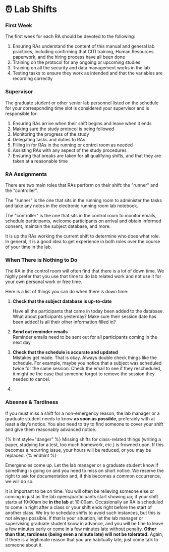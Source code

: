 # ⏰ Lab Shifts

### First Week

The first week for each RA should be devoted to the following:

1. Ensuring RAs understand the content of this manual and general lab practices, including confirming that CITI training, Human Resources paperwork, and the hiring process have all been done
2. Training on the protocol for any ongoing or upcoming studies
3. Training on all the security and data management works in the lab
4. Testing tasks to ensure they work as intended and that the variables are recording correctly

### Supervisor

The graduate student or other senior lab personnel listed on the schedule for your corresponding time slot is considered your supervisor and is responsible for:

1. Ensuring RAs arrive when their shift begins and leave when it ends
2. Making sure the study protocol is being followed
3. Monitoring the progress of the study
4. Delegating tasks and duties to RAs
5. Filling in for RAs in the running or control room as needed
6. Assisting RAs with any aspect of the study procedures
7. Ensuring that breaks are taken for all qualifying shifts, and that they are taken at a reasonable time

### RA Assignments

There are two main roles that RAs perform on their shift: the "runner" and the "controller".

The "runner" is the one that sits in the running room to administer the tasks and take any notes in the electronic running room lab notebook.

The "controller" is the one that sits in the control room to monitor emails, schedule participants, welcome participants on arrival and obtain informed consent, maintain the subject database, and more.

It is up the RAs working the current shift to determine who does what role. In general, it is a good idea to get experience in both roles over the course of your time in the lab.

### When There is Nothing to Do

The RA in the control room will often find that there is a lot of down time. We highly prefer that you use that time to do lab related work and not use it for your own personal work or free time.&#x20;

Here is a list of things you can do when there is down time:

1.  **Check that the subject database is up-to-date**

    Have all the participants that came in today been added to the database. What about participants yesterday? Make sure their session date has been added! Is all their other information filled in?&#x20;
2. **Send out reminder emails** \
   Reminder emails need to be sent out for all participants coming in the next day
3. **Check that the schedule is accurate and updated**\
   Mistakes get made. That is okay. Always double check things like the schedule. For example, maybe you notice that a subject was scheduled twice for the same session. Check the email to see if they rescheduled, it might be the case that someone forgot to remove the session they needed to cancel.&#x20;
4.

### Absense & Tardiness

If you must miss a shift for a non-emergency reason, the lab manager or a graduate student needs to know **as soon as possible**, preferably with at least a day’s notice. You also need to try to find someone to cover your shift and give them reasonably advanced notice.

{% hint style="danger" %}
Missing shifts for class-related things (writing a paper, studying for a test, too much homework, etc.) is frowned upon. If this becomes a recurring issue, your hours will be reduced, or you may be replaced.
{% endhint %}

Emergencies come up. Let the lab manager or a graduate student know if something is going on and you need to miss on short notice. We reserve the right to ask for documentation and, if this becomes a common occurrence, we will do so.

It is important to be on time. You will often be relieving someone else or coming in just as the lab opens/participants start showing up; if your shift starts at 10:00am be **in the lab** at 10:00am. Occasionally an RA is scheduled to come in right after a class or your shift ends right before the start of another class. We try to schedule shifts to avoid such instances, but this is not always possible. If that is your situation, let the lab manager or supervising graduate student know in advance, and you will be fine to leave a few minutes early or come in a few minutes late without penalty. **Other than that, tardiness (being even a minute late) will not be tolerated.** Again, if there is a legitimate reason that you are habitually late, just come talk to someone about it.

###
